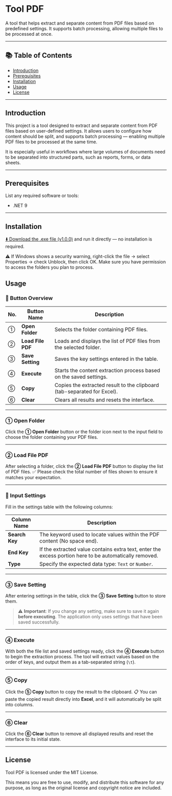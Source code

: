 # Tool PDF

A tool that helps extract and separate content from PDF files based on predefined settings. It supports batch processing, allowing multiple files to be processed at once.

---

## 📚 Table of Contents

- [Introduction](#introduction)
- [Prerequisites](#prerequisites)
- [Installation](#installation)
- [Usage](#usage)
- [License](#license)

---

## Introduction

This project is a tool designed to extract and separate content from PDF files based on user-defined settings. It allows users to configure how content should be split, and supports batch processing — enabling multiple PDF files to be processed at the same time.

It is especially useful in workflows where large volumes of documents need to be separated into structured parts, such as reports, forms, or data sheets.

---

## Prerequisites

List any required software or tools:

- .NET 9

---

## Installation

[⬇️ Download the .exe file (v1.0.0)](https://github.com/tieuquyngok1995/ToolPDF/releases/download/v1.0.0/ToolPDF.exe) and run it directly — no installation is required.

⚠️ If Windows shows a security warning, right-click the file → select Properties → check Unblock, then click OK.
Make sure you have permission to access the folders you plan to process.

## Usage

### 🔘 Button Overview

| No. | Button Name       | Description                                                             |
| --- | ----------------- | ----------------------------------------------------------------------- |
| ①   | **Open Folder**   | Selects the folder containing PDF files.                                |
| ②   | **Load File PDF** | Loads and displays the list of PDF files from the selected folder.      |
| ③   | **Save Setting**  | Saves the key settings entered in the table.                            |
| ④   | **Execute**       | Starts the content extraction process based on the saved settings.      |
| ⑤   | **Copy**          | Copies the extracted result to the clipboard (tab-separated for Excel). |
| ⑥   | **Clear**         | Clears all results and resets the interface.                            |

---

### ① Open Folder

Click the **① Open Folder** button or the folder icon next to the input field to choose the folder containing your PDF files.

---

### ② Load File PDF

After selecting a folder, click the **② Load File PDF** button to display the list of PDF files.
✅ Please check the total number of files shown to ensure it matches your expectation.

---

### 🧾 Input Settings

Fill in the settings table with the following columns:

| Column Name    | Description                                                                                            |
| -------------- | ------------------------------------------------------------------------------------------------------ |
| **Search Key** | The keyword used to locate values within the PDF content (No space end).                               |
| **End Key**    | If the extracted value contains extra text, enter the excess portion here to be automatically removed. |
| **Type**       | Specify the expected data type: `Text` or `Number`.                                                    |

---

### ③ Save Setting

After entering settings in the table, click the **③ Save Setting** button to store them.

> ⚠️ **Important**: If you change any setting, make sure to save it again **before executing**.
> The application only uses settings that have been saved successfully.

---

### ④ Execute

With both the file list and saved settings ready, click the **④ Execute** button to begin the extraction process.
The tool will extract values based on the order of keys, and output them as a tab-separated string (`\t`).

---

### ⑤ Copy

Click the **⑤ Copy** button to copy the result to the clipboard.
📋 You can paste the copied result directly into **Excel**, and it will automatically be split into columns.

---

### ⑥ Clear

Click the **⑥ Clear** button to remove all displayed results and reset the interface to its initial state.

---

## License
Tool PDF is licensed under the MIT License.

This means you are free to use, modify, and distribute this software for any purpose, as long as the original license and copyright notice are included.